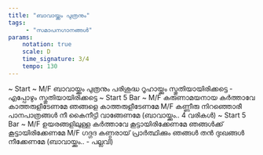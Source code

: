 ```yaml
---
title: "ബാവായ്ക്കും പുത്രനും"
tags:
     - "സമാപനഗാനങ്ങൾ"
params:
    notation: true
    scale: D
    time_signature: 3/4
    tempo: 130
---
```

~ Start ~
M/F
ബാവായ്ക്കും പുത്രനും 
പരിശുദ്ധ റൂഹായ്ക്കും
സ്തുതിയായിരിക്കട്ടെ - എപ്പോഴും
സ്തുതിയായിരിക്കട്ടെ
~ Start 5  Bar ~
M/F
കരുണാമയനായ കർത്താവേ
കാത്തരുളീടേണമേ ഞങ്ങളെ കാത്തരുളീടേണമേ
M/F
കണ്ണീരു നിറഞ്ഞൊരീ പാനപാത്രങ്ങൾ നീ
കൈനീട്ടി വാങ്ങേണമേ
(ബാവായ്ക്കും.. 4 വരികൾ)
~ Start 5 Bar ~
M/F
ഉയരങ്ങളിലുള്ള കർത്താവേ
കൂട്ടായിരിക്കേണമേ ഞങ്ങൾക്ക് കൂട്ടായിരിക്കേണമേ
M/F
ഗദ്ഗദ കണ്ഠരായ് പ്രാർത്ഥിക്കും ഞങ്ങൾ തൻ
ദുഃഖങ്ങൾ നീക്കേണമേ
(ബാവായ്ക്കും.. - പല്ലവി)
